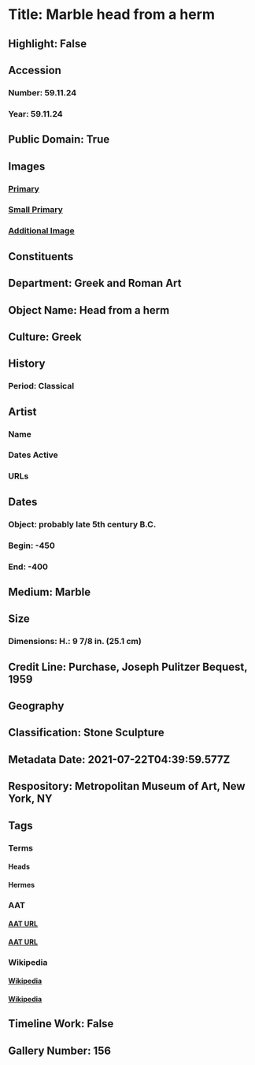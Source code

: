 # Title: Marble head from a herm
## Highlight: False
## Accession
### Number: 59.11.24
### Year: 59.11.24
## Public Domain: True
## Images
### [Primary](https://images.metmuseum.org/CRDImages/gr/original/215242.jpg)
### [Small Primary](https://images.metmuseum.org/CRDImages/gr/web-large/215242.jpg)
### [Additional Image](https://images.metmuseum.org/CRDImages/gr/original/171491.jpg)
## Constituents
## Department: Greek and Roman Art
## Object Name: Head from a herm
## Culture: Greek
## History
### Period: Classical
## Artist
### Name
### Dates Active
### URLs
## Dates
### Object: probably late 5th century B.C.
### Begin: -450
### End: -400
## Medium: Marble
## Size
### Dimensions: H.: 9 7/8 in. (25.1 cm)
## Credit Line: Purchase, Joseph Pulitzer Bequest, 1959
## Geography
## Classification: Stone Sculpture
## Metadata Date: 2021-07-22T04:39:59.577Z
## Respository: Metropolitan Museum of Art, New York, NY
## Tags
### Terms
#### Heads
#### Hermes
### AAT
#### [AAT URL](http://vocab.getty.edu/page/aat/300375054)
#### [AAT URL](http://vocab.getty.edu/page/ia/901000721)
### Wikipedia
#### [Wikipedia]()
#### [Wikipedia]()
## Timeline Work: False
## Gallery Number: 156